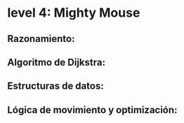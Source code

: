 # level 4: Mighty Mouse

## Razonamiento:

## Algoritmo de Dijkstra:

## Estructuras de datos:

## Lógica de movimiento y optimización:
